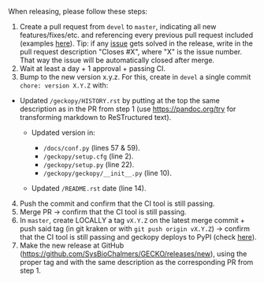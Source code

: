 When releasing, please follow these steps:

1. Create a pull request from `devel` to `master`, indicating all new features/fixes/etc. and referencing every previous pull request included (examples [here](https://github.com/SysBioChalmers/GECKO/releases)). Tip: if any [issue](https://github.com/SysBioChalmers/GECKO/issues) gets solved in the release, write in the pull request description "Closes #X", where "X" is the issue number. That way the issue will be automatically closed after merge.
2. Wait at least a day + 1 approval + passing CI.
3. Bump to the new version x.y.z. For this, create in `devel` a single commit `chore: version X.Y.Z` with:
  * Updated `/geckopy/HISTORY.rst` by putting at the top the same description as in the PR from step 1 (use https://pandoc.org/try for transforming markdown to ReSTructured text).
    * Updated version in:
      - `/docs/conf.py` (lines 57 & 59).
      - `/geckopy/setup.cfg` (line 2).
      - `/geckopy/setup.py` (line 22).
      - `/geckopy/geckopy/__init__.py` (line 10).
      
    * Updated `/README.rst` date (line 14).
4. Push the commit and confirm that the CI tool is still passing.
5. Merge PR -> confirm that the CI tool is still passing.
6. In `master`, create LOCALLY a tag `vX.Y.Z` on the latest merge commit + push said tag (in git kraken or with `git push origin vX.Y.Z`) -> confirm that the CI tool is still passing and geckopy deploys to PyPI (check [here](https://pypi.org/project/geckopy/)).
7. Make the new release at GitHub (https://github.com/SysBioChalmers/GECKO/releases/new), using the proper tag and with the same description as the corresponding PR from step 1.

